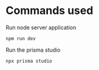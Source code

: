# Commands used
Run node server application
```
npm run dev
```
Run the prisma studio
```
npx prisma studio
```